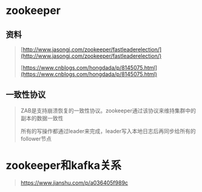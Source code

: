 # zookeeper

## 资料

> [http://www.jasongj.com/zookeeper/fastleaderelection/](http://www.jasongj.com/zookeeper/fastleaderelection/)
>
> [https://www.cnblogs.com/hongdada/p/8145075.html](https://www.cnblogs.com/hongdada/p/8145075.html)

## 一致性协议

> ZAB是支持崩溃恢复的一致性协议。zookeeper通过该协议来维持集群中的副本的数据一致性
>
> 所有的写操作都通过leader来完成，leader写入本地日志后再同步给所有的follower节点

# zookeeper和kafka关系

> https://www.jianshu.com/p/a036405f989c



